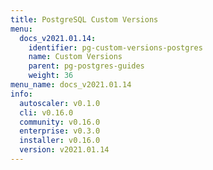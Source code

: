 ```yaml
---
title: PostgreSQL Custom Versions
menu:
  docs_v2021.01.14:
    identifier: pg-custom-versions-postgres
    name: Custom Versions
    parent: pg-postgres-guides
    weight: 36
menu_name: docs_v2021.01.14
info:
  autoscaler: v0.1.0
  cli: v0.16.0
  community: v0.16.0
  enterprise: v0.3.0
  installer: v0.16.0
  version: v2021.01.14
---
```


